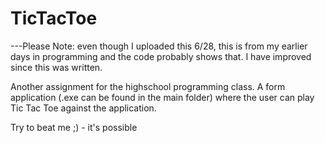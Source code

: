 TicTacToe
=========

---Please Note: even though I uploaded this 6/28, this is from my earlier days in programming and the code probably shows that. I have improved since this was written.

Another assignment for the highschool programming class. A form application (.exe can be found in the main folder) where the user can play Tic Tac Toe against the application.

Try to beat me ;) - it's possible
